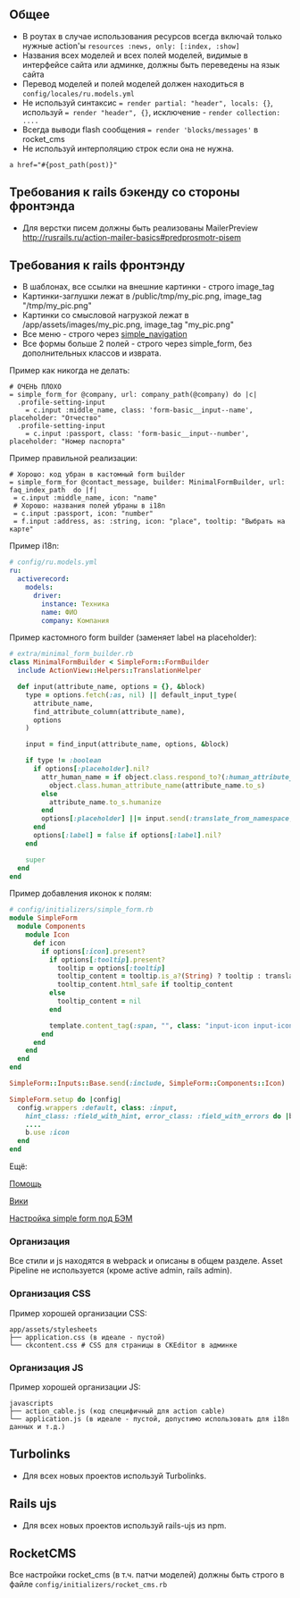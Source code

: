 ## Общее

* В роутах в случае использования ресурсов всегда включай только нужные action'ы
```resources :news, only: [:index, :show]```
* Названия всех моделей и всех полей моделей, видимые в интерфейсе сайта или админке, должны быть переведены на язык сайта
* Перевод моделей и полей моделей должен находиться в ```config/locales/ru.models.yml```
* Не используй синтаксис ```= render partial: "header", locals: {}```, используй ```= render "header", {}```, исключение - ```render collection: ....```
* Всегда выводи flash сообщения ```= render 'blocks/messages'``` в rocket_cms
* Не используй интерполяцию строк если она не нужна.
```
a href="#{post_path(post)}"
```

## Требования к rails бэкенду со стороны фронтэнда

* Для верстки писем должны быть реализованы MailerPreview http://rusrails.ru/action-mailer-basics#predprosmotr-pisem

## Требования к rails фронтэнду

* В шаблонах, все ссылки на внешние картинки - строго image_tag
* Картинки-заглушки лежат в /public/tmp/my_pic.png, image_tag "/tmp/my_pic.png"
* Картинки со смысловой нагрузкой лежат в /app/assets/images/my_pic.png, image_tag "my_pic.png"
* Все меню - строго через [simple_navigation](https://github.com/codeplant/simple-navigation)
* Все формы больше 2 полей - строго через simple_form, без дополнительных классов и изврата.

Пример как никогда не делать:
```slim
# ОЧЕНЬ ПЛОХО
= simple_form_for @company, url: company_path(@company) do |c|
  .profile-setting-input
    = c.input :middle_name, class: 'form-basic__input--name', placeholder: "Отчество"
  .profile-setting-input
    = c.input :passport, class: 'form-basic__input--number', placeholder: "Номер паспорта"
```

Пример правильной реализации:
```slim
# Хорошо: код убран в кастомный form builder
= simple_form_for @contact_message, builder: MinimalFormBuilder, url: faq_index_path  do |f|
 = c.input :middle_name, icon: "name"
 # Хорошо: названия полей убраны в i18n
 = c.input :passport, icon: "number"
 = f.input :address, as: :string, icon: "place", tooltip: "Выбрать на карте"
```

Пример i18n:
```yaml
# config/ru.models.yml
ru:
  activerecord:
    models:
      driver:
        instance: Техника
        name: ФИО
        company: Компания
```
Пример кастомного form builder (заменяет label на placeholder):
```ruby
# extra/minimal_form_builder.rb
class MinimalFormBuilder < SimpleForm::FormBuilder
  include ActionView::Helpers::TranslationHelper

  def input(attribute_name, options = {}, &block)
    type = options.fetch(:as, nil) || default_input_type(
      attribute_name,
      find_attribute_column(attribute_name),
      options
    )

    input = find_input(attribute_name, options, &block)

    if type != :boolean
      if options[:placeholder].nil?
        attr_human_name = if object.class.respond_to?(:human_attribute_name)
          object.class.human_attribute_name(attribute_name.to_s)
        else
          attribute_name.to_s.humanize
        end
        options[:placeholder] ||= input.send(:translate_from_namespace, :placeholders, attr_human_name)
      end
      options[:label] = false if options[:label].nil?
    end

    super
  end
end
```
Пример добавления иконок к полям:
```ruby
# config/initializers/simple_form.rb
module SimpleForm
  module Components
    module Icon
      def icon
        if options[:icon].present?
          if options[:tooltip].present?
            tooltip = options[:tooltip]
            tooltip_content = tooltip.is_a?(String) ? tooltip : translate(:tooltips)
            tooltip_content.html_safe if tooltip_content
          else
            tooltip_content = nil
          end

          template.content_tag(:span, "", class: "input-icon input-icon-#{options[:icon]}", title: tooltip_content)
        end
      end
    end
  end
end

SimpleForm::Inputs::Base.send(:include, SimpleForm::Components::Icon)

SimpleForm.setup do |config|
  config.wrappers :default, class: :input,
    hint_class: :field_with_hint, error_class: :field_with_errors do |b|
    ....
    b.use :icon
  end
end
```
Ещё:

[Помощь](https://github.com/plataformatec/simple_form)

[Вики](https://github.com/plataformatec/simple_form/wiki)

[Настройка simple form под БЭМ](http://arjanvandergaag.nl/blog/simpleform-custom-inputs.html)

### Организация

Все стили и js находятся в webpack и описаны в общем разделе. Asset Pipeline не используется (кроме active admin, rails admin).

### Организация CSS

Пример хорошей организации CSS:

    app/assets/stylesheets
    ├── application.css (в идеале - пустой)
    └── ckcontent.css # CSS для страницы в CKEditor в админке


### Организация JS

Пример хорошей организации JS:

    javascripts
    ├── action_cable.js (код специфичный для action cable)
    └── application.js (в идеале - пустой, допустимо использовать для i18n данных и т.д.)


## Turbolinks

* Для всех новых проектов используй Turbolinks.

## Rails ujs

* Для всех новых проектов используй rails-ujs из npm.

## RocketCMS

Все настройки rocket_cms (в т.ч. патчи моделей) должны быть строго в файле ```config/initializers/rocket_cms.rb```
